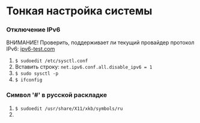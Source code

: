 # Тонкая настройка системы

### Отключение IPv6

ВНИМАНИЕ! Проверить, поддерживает ли текущий провайдер протокол IPv6:
[ipv6-test.com](http://ipv6-test.com)

1. `$ sudoedit /etc/sysctl.conf`
1. Вставить строку: `net.ipv6.conf.all.disable_ipv6 = 1`
1. `$ sudo sysctl -p`
1. `$ ifconfig`

### Символ '#' в русской раскладке

1. `$ sudoedit /usr/share/X11/xkb/symbols/ru`
1. 

